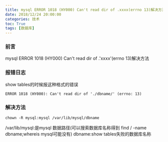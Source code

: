 ```yaml
---
title: mysql ERROR 1018 (HY000) Can't read dir of .xxxx(errno 13)解决方法
date: 2018/12/24 20:00:00
categories: 技术
toc: True
tags: [数据库]
---
```


### 前言
mysql ERROR 1018 (HY000) Can't read dir of .'xxxx'(errno 13)解决方法

### 报错日志
show tables的时候报这种格式的错误
```shell
ERROR 1018 (HY000): Can't read dir of './dbname/' (errno: 13)
```

### 解决方法
```shell
chown -R mysql:mysql /var/lib/mysql/dbname
```
/var/lib/mysql:是mysql 数据路径(可以搜索数据库名称得到 find / -name dbname;whereis mysql可能没有)
dbname:show tables失败的数据库名称
